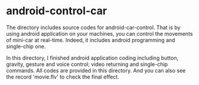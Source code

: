 # android-control-car
The directory includes source codes for android-car-control. That is by using android application on your machines, you can control the movements of mini-car at real-time. Indeed, it includes android programming and single-chip one.   

In this directory, I finished android application coding including button, gravity, gesture and voice control; video returning and single-chip commands. All codes are provided in this directory. And you can also see the record 'movie.flv' to check the final effect.
